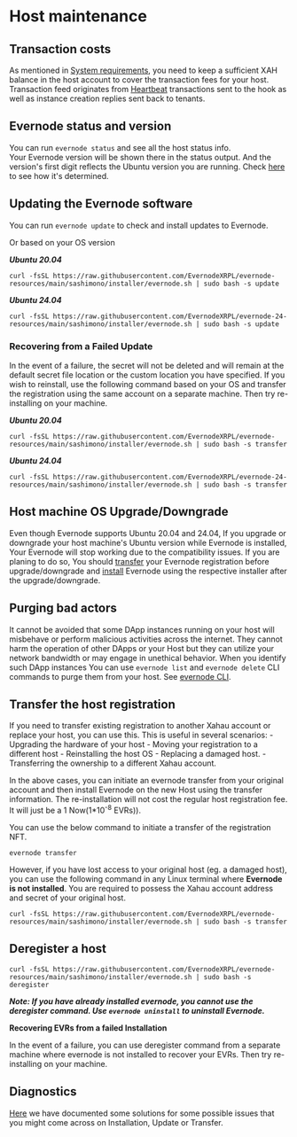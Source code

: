 # Host maintenance

## Transaction costs

As mentioned in [System requirements](evernode-host.md#system-requirements), you need to keep a sufficient XAH balance in the host account to cover the transaction fees for your host. Transaction feed originates from [Heartbeat](../platform/hooks/operations.md#heartbeat) transactions sent to the hook as well as instance creation replies sent back to tenants.

## Evernode status and version

You can run `evernode status` and see all the host status info.<br>
Your Evernode version will be shown there in the status output. And the version's first digit reflects the Ubuntu version you are running. Check [here](./evernode-host.md#evernode-versions) to see how it's determined.

## Updating the Evernode software

You can run `evernode update` to check and install updates to Evernode.

Or based on your OS version

***Ubuntu 20.04***
```
curl -fsSL https://raw.githubusercontent.com/EvernodeXRPL/evernode-resources/main/sashimono/installer/evernode.sh | sudo bash -s update
```
***Ubuntu 24.04***
```
curl -fsSL https://raw.githubusercontent.com/EvernodeXRPL/evernode-24-resources/main/sashimono/installer/evernode.sh | sudo bash -s update
```

### Recovering from a Failed Update

In the event of a failure, the secret will not be deleted and will remain at the default secret file location or the custom location you have specified. If you wish to reinstall, use the following command based on your OS and transfer the registration using the same account on a separate machine. Then try re-installing on your machine.

***Ubuntu 20.04***
```
curl -fsSL https://raw.githubusercontent.com/EvernodeXRPL/evernode-resources/main/sashimono/installer/evernode.sh | sudo bash -s transfer
```
***Ubuntu 24.04***
```
curl -fsSL https://raw.githubusercontent.com/EvernodeXRPL/evernode-24-resources/main/sashimono/installer/evernode.sh | sudo bash -s transfer
```

## Host machine OS Upgrade/Downgrade
Even though Evernode supports Ubuntu 20.04 and 24.04, If you upgrade or downgrade your host machine's Ubuntu version while Evernode is installed, Your Evernode will stop working due to the compatibility issues. If you are planing to do so, You should [transfer](./maintenance.md#transfer-the-host-registration) your Evernode registration before upgrade/downgrade and [install](#installation) Evernode using the respective installer after the upgrade/downgrade.

## Purging bad actors

It cannot be avoided that some DApp instances running on your host will misbehave or perform malicious activities across the internet. They cannot harm the operation of other DApps or your Host but they can utilize your network bandwidth or may engage in unethical behavior. When you identify such DApp instances You can use `evernode list` and `evernode delete` CLI commands to purge them from your host. See [evernode CLI](evernode-cli).

## Transfer the host registration

If you need to transfer existing registration to another Xahau account or replace your host, you can use this. This is useful in several scenarios:
    - Upgrading the hardware of your host
    - Moving your registration to a different host
    - Reinstalling the host OS
    - Replacing a damaged host.
    - Transferring the ownership to a different Xahau account.

In the above cases, you can initiate an evernode transfer from your original account and then install Evernode on the new Host using the transfer information. The re-installation will not cost the regular host registration fee. It will just be a 1 Now(1*10<sup>-8</sup> EVRs)).

You can use the below command to initiate a transfer of the registration NFT.

```
evernode transfer
```

However, if you have lost access to your original host (eg. a damaged host), you can use the following command in any Linux terminal where **Evernode is not installed**. You are required to possess the Xahau account address and secret of your original host.

```
curl -fsSL https://raw.githubusercontent.com/EvernodeXRPL/evernode-resources/main/sashimono/installer/evernode.sh | sudo bash -s transfer
```

## Deregister a host

```
curl -fsSL https://raw.githubusercontent.com/EvernodeXRPL/evernode-resources/main/sashimono/installer/evernode.sh | sudo bash -s deregister
```

**_Note: If you have already installed evernode, you cannot use the deregister command. Use `evernode uninstall` to uninstall Evernode._**

**Recovering EVRs from a failed Installation**

In the event of a failure, you can use deregister command from a separate machine where evernode is not installed to recover your EVRs. Then try re-installing on your machine.


## Diagnostics

 [Here](evernode-diagnostics.md) we have documented some solutions for some possible issues that you might come across on Installation, Update or Transfer.